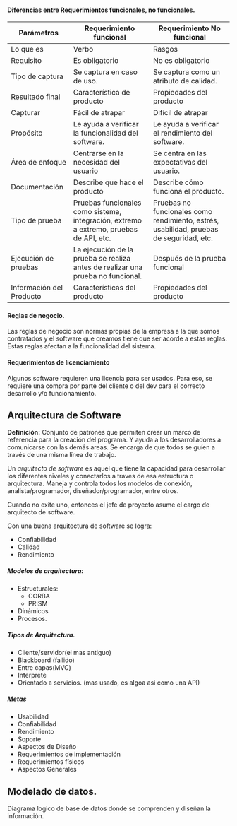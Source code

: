 #### Diferencias entre Requerimientos funcionales, no funcionales.
| Parámetros | Requerimiento funcional | Requerimiento No funcional|
| ------|------|-----|
| Lo que es | Verbo | Rasgos|
| Requisito | Es obligatorio | No es obligatorio|
|Tipo de captura|Se captura en caso de uso.|Se captura como un atributo de calidad.|
|Resultado final|Característica de producto|Propiedades del producto|
|Capturar|Fácil de atrapar|Difícil de atrapar|
|Propósito|Le ayuda a verificar la funcionalidad del software.|Le ayuda a verificar el rendimiento del software.|
|Área de enfoque|  Centrarse en la necesidad del usuario|Se centra en las expectativas del usuario.|
|Documentación|Describe que hace el producto|Describe cómo funciona el producto.|
|Tipo de prueba|Pruebas funcionales como sistema, integración, extremo a extremo, pruebas de API, etc.|Pruebas no funcionales como rendimiento, estrés, usabilidad, pruebas de seguridad, etc.|
|Ejecución de pruebas|La ejecución de la prueba se realiza antes de realizar una prueba no funcional.|Después de la prueba funcional|
|Información del Producto|Características del producto|Propiedades del producto|


#### Reglas de negocio.
Las reglas de negocio son normas propias de la empresa a la que somos contratados y el software que creamos tiene que ser acorde a estas reglas. Estas reglas afectan a la funcionalidad del sistema.

#### Requerimientos de licenciamiento
Algunos software requieren una licencia para ser usados. Para eso, se requiere una compra por parte del cliente o del dev para el correcto desarrollo y/o funcionamiento.


## Arquitectura de Software 
**Definición:** Conjunto de patrones que permiten crear un marco de referencia para la creación del programa. Y ayuda a los desarrolladores a comunicarse con las demás areas. Se encarga de que todos se guíen a través de una misma línea de trabajo.

Un *arquitecto de software* es aquel que tiene la capacidad para desarrollar los diferentes niveles y conectarlos a traves de esa estructura o arquitectura. Maneja y controla todos los modelos de conexión, analista/programador, diseñador/programador, entre otros.

Cuando no exite uno, entonces el jefe de proyecto asume el cargo de arquitecto de software.

Con una buena arquitectura de software se logra:
 - Confiabilidad
 - Calidad
 - Rendimiento

##### Modelos de arquitectura:
- Estructurales:
	- CORBA
	- PRISM
- Dinámicos
- Procesos.

##### Tipos de Arquitectura.
- Cliente/servidor(el mas antiguo)
- Blackboard (fallido)
- Entre capas(MVC)
- Interprete
- Orientado a servicios. (mas usado, es algoa asi como una API)

##### Metas
- Usabilidad
- Confiabilidad
- Rendimiento
- Soporte
- Aspectos de Diseño
- Requerimientos de implementación
- Requerimientos físicos
- Aspectos Generales


## Modelado de datos.


Diagrama logico de base de datos donde se comprenden y diseñan la información.
